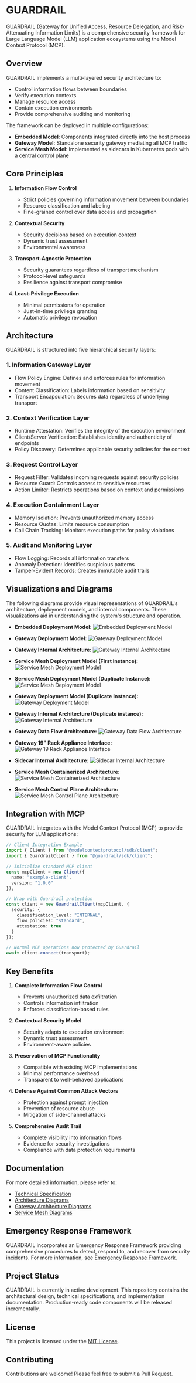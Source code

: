 # GUARDRAIL

GUARDRAIL (Gateway for Unified Access, Resource Delegation, and Risk-Attenuating Information Limits) is a comprehensive security framework for Large Language Model (LLM) application ecosystems using the Model Context Protocol (MCP).

## Overview

GUARDRAIL implements a multi-layered security architecture to:
- Control information flows between boundaries
- Verify execution contexts
- Manage resource access
- Contain execution environments
- Provide comprehensive auditing and monitoring

The framework can be deployed in multiple configurations:
- **Embedded Model**: Components integrated directly into the host process
- **Gateway Model**: Standalone security gateway mediating all MCP traffic
- **Service Mesh Model**: Implemented as sidecars in Kubernetes pods with a central control plane

## Core Principles

1. **Information Flow Control**
   - Strict policies governing information movement between boundaries
   - Resource classification and labeling
   - Fine-grained control over data access and propagation

2. **Contextual Security**
   - Security decisions based on execution context
   - Dynamic trust assessment
   - Environmental awareness

3. **Transport-Agnostic Protection**
   - Security guarantees regardless of transport mechanism
   - Protocol-level safeguards
   - Resilience against transport compromise

4. **Least-Privilege Execution**
   - Minimal permissions for operation
   - Just-in-time privilege granting
   - Automatic privilege revocation

## Architecture

GUARDRAIL is structured into five hierarchical security layers:

### 1. Information Gateway Layer
- Flow Policy Engine: Defines and enforces rules for information movement
- Content Classification: Labels information based on sensitivity
- Transport Encapsulation: Secures data regardless of underlying transport

### 2. Context Verification Layer
- Runtime Attestation: Verifies the integrity of the execution environment
- Client/Server Verification: Establishes identity and authenticity of endpoints
- Policy Discovery: Determines applicable security policies for the context

### 3. Request Control Layer
- Request Filter: Validates incoming requests against security policies
- Resource Guard: Controls access to sensitive resources
- Action Limiter: Restricts operations based on context and permissions

### 4. Execution Containment Layer
- Memory Isolation: Prevents unauthorized memory access
- Resource Quotas: Limits resource consumption
- Call Chain Tracking: Monitors execution paths for policy violations

### 5. Audit and Monitoring Layer
- Flow Logging: Records all information transfers
- Anomaly Detection: Identifies suspicious patterns
- Tamper-Evident Records: Creates immutable audit trails

## Visualizations and Diagrams

The following diagrams provide visual representations of GUARDRAIL's architecture, deployment models, and internal components. These visualizations aid in understanding the system's structure and operation.

- **Embedded Deployment Model:**
  ![Embedded Deployment Model](svgImages/6.png)

- **Gateway Deployment Model:**
  ![Gateway Deployment Model](svgImages/8.png)

- **Gateway Internal Architecture:**
    ![Gateway Internal Architecture](svgImages/9.png)

- **Service Mesh Deployment Model (First Instance):**
   ![Service Mesh Deployment Model](svgImages/3.png)
   
- **Service Mesh Deployment Model (Duplicate Instance):**
   ![Service Mesh Deployment Model](svgImages/7.png)
- **Gateway Deployment Model (Duplicate Instance):**
   ![Gateway Deployment Model](svgImages/5.png)
- **Gateway Internal Architecture (Duplicate instance):**
   ![Gateway Internal Architecture](svgImages/4.png)

- **Gateway Data Flow Architecture:**
  ![Gateway Data Flow Architecture](svgImages/10.png)

- **Gateway 19" Rack Appliance Interface:**
  ![Gateway 19 Rack Appliance Interface](svgImages/11.png)

- **Sidecar Internal Architecture:**
  ![Sidecar Internal Architecture](svgImages/12.png)

- **Service Mesh Containerized Architecture:**
  ![Service Mesh Containerized Architecture](svgImages/13.png)

- **Service Mesh Control Plane Architecture:**
  ![Service Mesh Control Plane Architecture](svgImages/14.png)



## Integration with MCP

GUARDRAIL integrates with the Model Context Protocol (MCP) to provide security for LLM applications:

```typescript
// Client Integration Example
import { Client } from "@modelcontextprotocol/sdk/client";
import { GuardrailClient } from "@guardrail/sdk/client";

// Initialize standard MCP client
const mcpClient = new Client({
  name: "example-client",
  version: "1.0.0"
});

// Wrap with Guardrail protection
const client = new GuardrailClient(mcpClient, {
  security: {
    classification_level: "INTERNAL",
    flow_policies: "standard",
    attestation: true
  }
});

// Normal MCP operations now protected by Guardrail
await client.connect(transport);
```

## Key Benefits

1. **Complete Information Flow Control**
   - Prevents unauthorized data exfiltration
   - Controls information infiltration
   - Enforces classification-based rules

2. **Contextual Security Model**
   - Security adapts to execution environment
   - Dynamic trust assessment
   - Environment-aware policies

3. **Preservation of MCP Functionality**
   - Compatible with existing MCP implementations
   - Minimal performance overhead
   - Transparent to well-behaved applications

4. **Defense Against Common Attack Vectors**
   - Protection against prompt injection
   - Prevention of resource abuse
   - Mitigation of side-channel attacks

5. **Comprehensive Audit Trail**
   - Complete visibility into information flows
   - Evidence for security investigations
   - Compliance with data protection requirements

## Documentation

For more detailed information, please refer to:
- [Technical Specification](./2-technical-spec.md)
- [Architecture Diagrams](./6-diags-mermaid.md)
- [Gateway Architecture Diagrams](./4-diag-gateway.svg.txt)
- [Service Mesh Diagrams](./5-diag-service-mesh.svg.txt)

## Emergency Response Framework

GUARDRAIL incorporates an Emergency Response Framework providing comprehensive procedures to detect, respond to, and recover from security incidents. For more information, see [Emergency Response Framework](./SHIELD-7-emergency-response-framework.md).

## Project Status

GUARDRAIL is currently in active development. This repository contains the architectural design, technical specifications, and implementation documentation. Production-ready code components will be released incrementally.

## License

This project is licensed under the [MIT License](./LICENSE).

## Contributing

Contributions are welcome! Please feel free to submit a Pull Request.